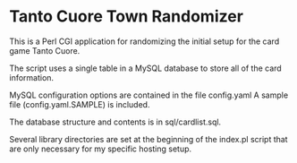 Tanto Cuore Town Randomizer
===========================

This is a Perl CGI application for randomizing the initial setup for
the card game Tanto Cuore.

The script uses a single table in a MySQL database to store all of the
card information.

MySQL configuration options are contained in the file config.yaml
A sample file (config.yaml.SAMPLE) is included.

The database structure and contents is in sql/cardlist.sql.

Several library directories are set at the beginning of the index.pl
script that are only necessary for my specific hosting setup.

